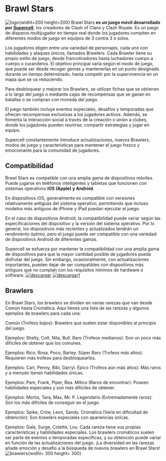 # Brawl Stars
![logo](https://www.viniloscasa.com/38444-thickbox/vinilos-y-pegatinas-logo-brawl-stars.jpg){widht=200 height=200}
Brawl Stars **es un juego móvil desarrollado por [Supercell](https://supercell.com)**, los creadores de Clash of Clans y Clash Royale. Es un juego de disparos multijugador en tiempo real donde los jugadores compiten en diferentes modos de juego en equipos de 3 contra 3 o solos.

Los jugadores eligen entre una variedad de personajes, cada uno con habilidades y ataques únicos, llamados Brawlers. Cada Brawler tiene su propio estilo de juego, desde francotiradores hasta luchadores cuerpo a cuerpo o curanderos. El objetivo principal varía según el modo de juego, que puede ser desde recoger gemas y mantenerlas en un punto designado durante un tiempo determinado, hasta competir por la supervivencia en un mapa que se va reduciendo.

Para desbloquear y mejorar los Brawlers, se utilizan fichas que se obtienen a lo largo del juego o mediante cajas de recompensas que se ganan en batallas o se compran con moneda del juego.

El juego también incluye eventos especiales, desafíos y temporadas que ofrecen recompensas exclusivas a los jugadores activos. Además, se fomenta la interacción social a través de la creación o unión a clubes, donde los jugadores pueden reunirse, compartir estrategias y jugar en equipo.

Supercell constantemente introduce actualizaciones, nuevos Brawlers, modos de juego y características para mantener el juego fresco y emocionante para la comunidad de jugadores.

## Compatibilidad
Brawl Stars es compatible con una amplia gama de dispositivos móviles. Puede jugarse en teléfonos inteligentes y tabletas que funcionen con sistemas operativos **iOS (Apple) y Android**.

En dispositivos iOS, generalmente es compatible con versiones relativamente antiguas del sistema operativo, permitiendo que incluso modelos más antiguos de iPhone y iPad puedan ejecutar el juego.

En el caso de dispositivos Android, la compatibilidad puede variar según las especificaciones del dispositivo y la versión del sistema operativo. Por lo general, los dispositivos más recientes y actualizados tendrán un rendimiento óptimo, pero el juego puede ser compatible con una variedad de dispositivos Android de diferentes gamas.

Supercell se esfuerza por mantener la compatibilidad con una amplia gama de dispositivos para que la mayor cantidad posible de jugadores pueda disfrutar del juego. Sin embargo, ocasionalmente, con actualizaciones importantes, pueden dejar de ser compatibles con dispositivos más antiguos que no cumplan con los requisitos mínimos de hardware o software.
[![descargar](https://play.google.com/intl/es-419/badges/static/images/badges/es-419_badge_web_generic.png)](https://play.google.com/store/apps/details?id=com.supercell.brawlstars&hl=es&gl=US&pli=1)
[![descargar1](https://appfrencocacola.com/stores/ios.png)](https://apps.apple.com/es/app/brawl-stars/id1229016807)

## Brawlers 
En Brawl Stars, los brawlers se dividen en varias rarezas que van desde Común hasta Cromática. Aquí tienes una lista de las rarezas y algunos ejemplos de brawlers para cada una:

Común (Trofeos bajos): Brawlers que suelen estar disponibles al principio del juego.

Ejemplos: Shelly, Colt, Nita, Bull.
Raro (Trofeos medianos): Son un poco más difíciles de obtener que los comunes.

Ejemplos: Rico, Rosa, Poco, Barley.
Súper Raro (Trofeos más altos): Requieren más trofeos para desbloquearlos.

Ejemplos: Carl, Penny, Bibi, Darryl.
Épico (Trofeos aún más altos): Más raros y a menudo tienen habilidades únicas.

Ejemplos: Pam, Frank, Piper, Bea.
Mítico (Raros de encontrar): Poseen habilidades especiales y son más difíciles de obtener.

Ejemplos: Mortis, Tara, Max, Mr. P.
Legendario (Extremadamente raros): Son los más difíciles de conseguir en el juego.

Ejemplos: Spike, Crow, Leon, Sandy.
Cromática (Varía en dificultad de obtención): Son brawlers especiales con apariencias únicas.

Ejemplos: Gale, Surge, Colette, Lou.
Cada rareza tiene sus propias características y habilidades especiales. Los brawlers cromáticos suelen ser parte de eventos o temporadas específicas, y su obtención puede variar en función de las actualizaciones del juego. ¡La diversidad en las rarezas añade emoción y desafío a la búsqueda de nuevos brawlers en Brawl Stars!
![brawlers](https://pbs.twimg.com/media/EVoSpPrU8AAXoKH.jpg){widht= 300 height= 300}